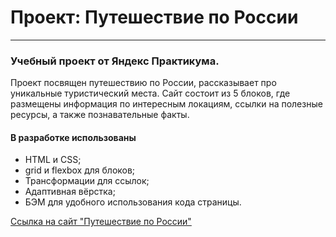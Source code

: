 # Проект: Путешествие по России

------

### Учебный проект от Яндекс Практикума.
Проект посвящен путешествию по России, рассказывает про уникальные
туристический места.
Сайт состоит из 5 блоков, где размещены информация по интересным локациям,
ссылки на полезные ресурсы, а также познавательные факты.

#### В разработке использованы
* HTML и CSS;
* grid и flexbox для блоков;
* Трансформации для ссылок;
* Адаптивная вёрстка;
* БЭМ для удобного использования кода страницы.

[Ссылка на сайт "Путешествие по России"]()